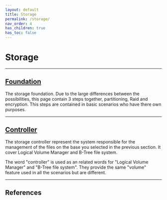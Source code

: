 ```yaml
---
layout: default
title: Storage
permalink: /storage/
nav_order: 4
has_children: true
has_toc: false
---
```


# Storage

---

## [Foundation](/Andromeda/storage/base/)

The storage foundation. Due to the large differences between the possibilities, this page contain 3 steps together, partitioning, Raid and encryption. This steps are contained in basic scenarios who have there own purposes.

---

## [Controller](/Andromeda/storage/controller/)

The storage controller represent the system responsible for the management of the files on the base you selected in the previous section. It cover Logical Volume Manager and B-Tree file system.

The word "controller" is used as an related words for "Logical Volume Manager" and "B-Tree file system". They provide the same "volume" feature used in all the scenarios but are different.

---

## References
